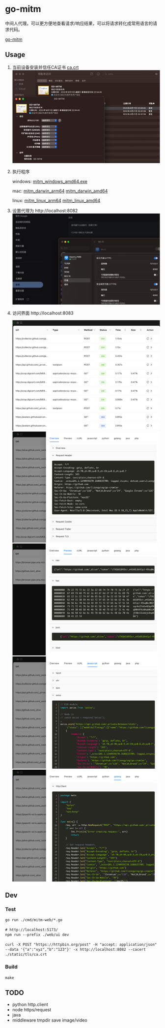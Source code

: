 # go-mitm

中间人代理。可以更方便地查看请求/响应结果，可以将请求转化成常用语言的请求代码。

[go-mitm](https://github.com/lizongying/go-mitm)

## Usage

1. 当前设备安装并信任CA证书 [ca.crt](https://github.com/lizongying/go-mitm/releases/download/v0.0.2/ca.crt)
   ![image](./screenshot/img_5.png)
2. 执行程序

   windows: [mitm_windows_amd64.exe](https://github.com/lizongying/go-mitm/releases/download/v0.0.2/mitm_windows_amd64.exe)

   mac: [mitm_darwin_arm64](https://github.com/lizongying/go-mitm/releases/download/v0.0.2/mitm_darwin_arm64) [mitm_darwin_amd64](https://github.com/lizongying/go-mitm/releases/download/v0.0.2/mitm_darwin_amd64)

   linux: [mitm_linux_arm64](https://github.com/lizongying/go-mitm/releases/download/v0.0.2/mitm_linux_arm64) [mitm_linux_amd64](https://github.com/lizongying/go-mitm/releases/download/v0.0.2/mitm_linux_amd64)
3. 设置代理为 http://localhost:8082
   ![image](./screenshot/img_6.png)
4. 访问界面 http://localhost:8083

   ![image](./screenshot/img.png)
   ![image](./screenshot/img_1.png)
   ![image](./screenshot/img_4.png)
   ![image](./screenshot/img_2.png)
   ![image](./screenshot/img_3.png)

## Dev

### Test

```shell
go run ./cmd/mitm-web/*.go

# http://localhost:5173/
npm run --prefix ./web/ui dev

curl -X POST "https://httpbin.org/post" -H "accept: application/json" --data '{"a":"xyz","b":"123"}' -x http://localhost:8082 --cacert ./static/tls/ca.crt

```

### Build

```shell
make
```

## TODO

* python http.client
* node https/request
* java
* middleware tmpdir save image/video
